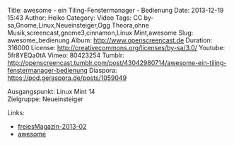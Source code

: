 Title: awesome - ein Tiling-Fenstermanager - Bedienung
Date: 2013-12-19 15:43
Author: Heiko
Category: Video
Tags: CC by-sa,Gnome,Linux,Neueinsteiger,Ogg Theora,ohne Musik,screencast,gnome3,cinnamon,Linux Mint,awesome
Slug: awesome_bedienung
Album: http://www.openscreencast.de
Duration: 316000
License: http://creativecommons.org/licenses/by-sa/3.0/
Youtube: 5fr8YEQa0tA
Vimeo: 80423254
Tumblr: http://openscreencast.tumblr.com/post/43042980714/awesome-ein-tiling-fenstermanager-bedienung
Diaspora: https://pod.geraspora.de/posts/1059049

Ausgangspunkt: Linux Mint 14  
Zielgruppe: Neueinsteiger  

Links:

  * [freiesMagazin-2013-02](http://www.freiesmagazin.de/freiesMagazin-2013-02 "Link zu freiesmagazin.de" )
  * [awesome](http://awesome.naquadah.org/ "Link zu awesome" )

